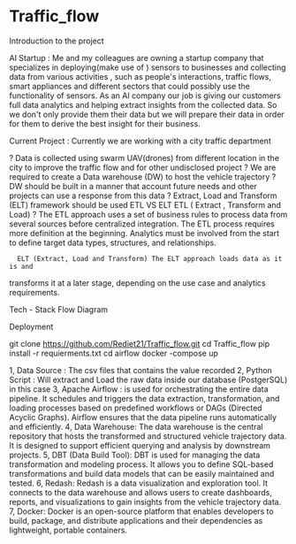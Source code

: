 # Traffic_flow

Introduction to the project

AI Startup : Me and my colleagues are owning a startup company that specializes in
deploying(make use of ) sensors to businesses and collecting data from various
activities , such as people's interactions, traffic flows, smart appliances and different
sectors that could possibly use the functionality of sensors. As an AI company our job is
giving our customers full data analytics and helping extract insights from the collected
data. So we don't only provide them their data but we will prepare their data in order for
them to derive the best insight for their business.

Current Project : Currently we are working with a city traffic department

? Data is collected using swarm UAV(drones) from different location in the city to
improve the traffic flow and for other undisclosed project
? We are required to create a Data warehouse (DW) to host the vehicle trajectory
? DW should be built in a manner that account future needs and other projects
can use a response from this data
? Extract, Load and Transform (ELT) framework should be used
ETL VS ELT
     ETL ( Extract , Transform and Load)
? The ETL approach uses a set of business rules to process data from
several sources before centralized integration. The ETL process requires
more definition at the beginning. Analytics must be involved from the start
to define target data types, structures, and relationships.

      ELT (Extract, Load and Transform) The ELT approach loads data as it is and
transforms it at a later stage, depending on the use case and analytics
requirements.

Tech - Stack Flow Diagram




Deployment

git clone https://github.com/Rediet21/Traffic_flow.git
cd Traffic_flow
pip install -r requierments.txt
cd airflow
docker -compose up

1, Data Source : The csv files that contains the value recorded
2, Python Script : Will extract and Load the raw data inside our database
(PostgerSQL) in this case
3, Apache Airflow : is used for orchestrating the entire data pipeline. It schedules
and triggers the data extraction, transformation, and loading processes based on
predefined workflows or DAGs (Directed Acyclic Graphs). Airflow ensures that the data
pipeline runs automatically and efficiently.
4, Data Warehouse: The data warehouse is the central repository that hosts the
transformed and structured vehicle trajectory data. It is designed to support efficient
querying and analysis by downstream projects.
5, DBT (Data Build Tool): DBT is used for managing the data transformation and
modeling process. It allows you to define SQL-based transformations and build data
models that can be easily maintained and tested.
6, Redash: Redash is a data visualization and exploration tool. It connects to the data
warehouse and allows users to create dashboards, reports, and visualizations to gain
insights from the vehicle trajectory data.
7, Docker: Docker is an open-source platform that enables developers to
build, package, and distribute applications and their dependencies as
lightweight, portable containers.


